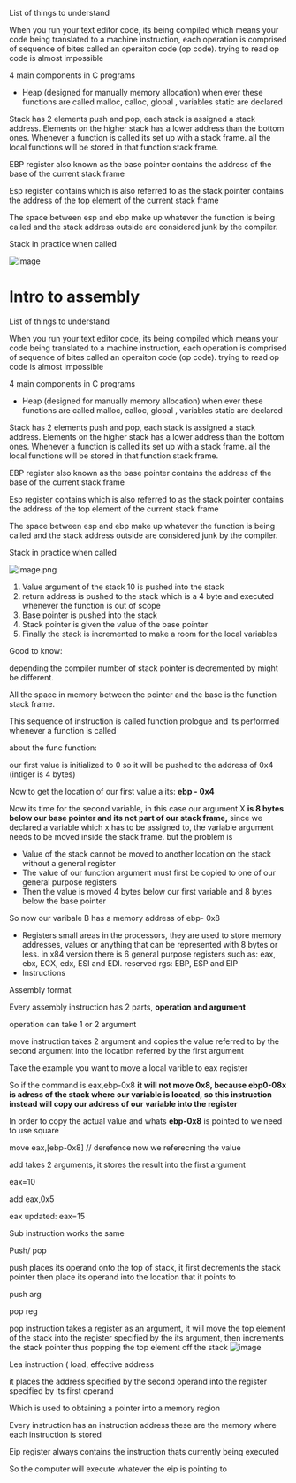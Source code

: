 
List of things to understand

When you run your text editor code, its being compiled which means your code being translated to a machine instruction, each operation is comprised of sequence of bites called an operaiton code (op code). trying to read op code is almost impossible 

4 main components in C programs

- Heap (designed for manually memory allocation) when ever these functions are called malloc, calloc, global , variables static are declared

Stack has 2 elements push and pop, each stack is assigned a stack address. Elements on the higher stack has a lower address than the bottom ones. Whenever a function is called its set up with a stack frame. all the local functions will be stored in that function stack frame.

EBP register also known as the base pointer contains the address of the base of the current stack frame

Esp register contains which is also referred to as the stack pointer contains the address of the top element of the current stack frame

The space between esp and ebp make up whatever the function is being called and the stack address outside are considered junk by the compiler.

Stack in practice when called

![image](https://github.com/user-attachments/assets/3415f91b-6383-4348-9888-cc04e9470705)



# Intro to assembly

List of things to understand

When you run your text editor code, its being compiled which means your code being translated to a machine instruction, each operation is comprised of sequence of bites called an operaiton code (op code). trying to read op code is almost impossible 

4 main components in C programs

- Heap (designed for manually memory allocation) when ever these functions are called malloc, calloc, global , variables static are declared

Stack has 2 elements push and pop, each stack is assigned a stack address. Elements on the higher stack has a lower address than the bottom ones. Whenever a function is called its set up with a stack frame. all the local functions will be stored in that function stack frame.

EBP register also known as the base pointer contains the address of the base of the current stack frame

Esp register contains which is also referred to as the stack pointer contains the address of the top element of the current stack frame

The space between esp and ebp make up whatever the function is being called and the stack address outside are considered junk by the compiler.

Stack in practice when called

![image.png](https://prod-files-secure.s3.us-west-2.amazonaws.com/9d211471-2b1d-4707-9027-75d9ae2583a0/4ceca409-d893-4e5c-ac88-4ea9dd83b3e3/image.png)

1. Value argument of the stack 10 is pushed into the stack
2. return address is pushed to the stack which is a 4 byte and executed whenever the function is out of scope
3. Base pointer is pushed into the stack
4. Stack pointer is given the value of the base pointer
5. Finally the stack is incremented to make a room for the local variables

Good to know:

depending the compiler number of stack pointer is decremented by might be different.

All the space in memory between the pointer and the base is the function stack frame.

This sequence of instruction is called function prologue and its performed whenever a function is called


about the func function:

our first value is initialized to 0 so it will be pushed to the address of 0x4 (intiger is 4 bytes)

Now to get the location of our first value a its: **ebp - 0x4**

Now its time for the second variable, in this case our argument X **is 8 bytes below our base pointer and its not part of our stack frame,** since we declared a variable which x has to be assigned to, the variable argument needs to be moved inside the stack frame. but the problem is

- Value of the stack cannot be moved to another location on the stack without a general register
- The value of  our function argument must first be copied to one of our general purpose registers
- Then the value is moved 4 bytes below our first variable and 8 bytes below the base pointer

So now our varibale B has a memory address of ebp- 0x8

- Registers small areas in the processors, they are used to store memory addresses, values or anything that can be represented with 8 bytes or less. in x84 version there is 6 general purpose registers such as: eax, ebx, ECX, edx, ESI and EDI. reserved rgs: EBP, ESP and EIP
- Instructions

Assembly format

Every assembly instruction has 2 parts, **operation and argument**

operation can take 1 or 2 argument

move instruction takes 2 argument and copies the value referred to by the second argument  into the location referred by the first argument

Take the example you want to move a local varible to eax register

So if the command is eax,ebp-0x8  **it will not move 0x8, because ebp0-08x is adress of the stack where our variable  is located, so this instruction instead will copy our address of our variable into  the register**

In order to copy the actual value and whats **ebp-0x8**  is pointed to we need to use square

move eax,[ebp-0x8] // derefence  now we referecning the value


add takes 2 arguments, it stores the result into the first argument

eax=10

add eax,0x5

eax updated:
eax=15


Sub instruction works the same

Push/ pop

push places its operand onto the top of stack, it first decrements the stack pointer then place its operand into the location that it points to

push arg

pop reg

pop instruction takes a register as an argument, it will move the top element of the stack into the register specified by the its argument, then increments the stack pointer thus popping the top element off the stack
![image](https://github.com/user-attachments/assets/585673d9-8515-441f-a4a8-680f2672f446)

Lea instruction ( load, effective address

it places the address specified by the second operand into the register specified by its first operand

Which is used to obtaining a pointer into a memory region

Every instruction has an instruction address these are the memory where each instruction is stored

Eip register always contains the instruction thats currently being executed

So the computer will execute whatever the eip is pointing to
